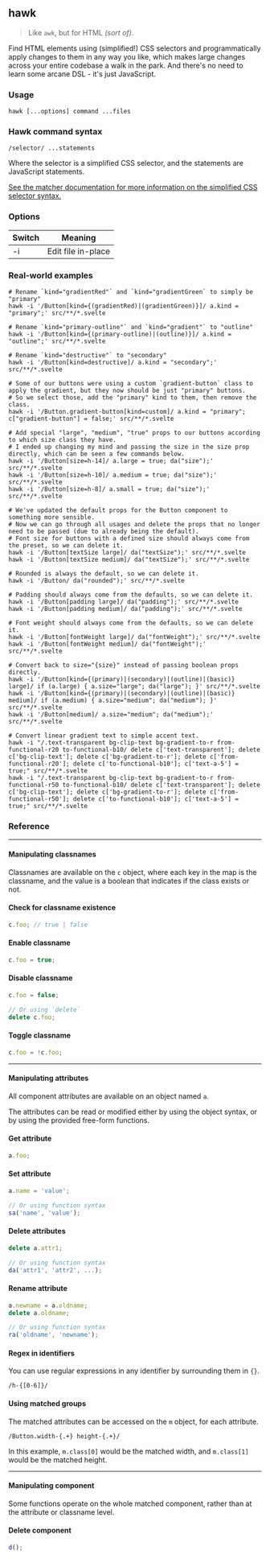 ## hawk

> Like `awk`, but for HTML _(sort of)_.

Find HTML elements using (simplified!) CSS selectors and programmatically apply changes to them in any way you like, which makes large changes across your entire codebase a walk in the park. And there's no need to learn some arcane DSL - it's just JavaScript.

### Usage

```
hawk [...options] command ...files
```

### Hawk command syntax

```
/selector/ ...statements
```

Where the selector is a simplified CSS selector, and the statements are JavaScript statements.

[See the matcher documentation for more information on the simplified CSS selector syntax.](/matcher.md)

### Options

| Switch | Meaning            |
| ------ | ------------------ |
| -i     | Edit file in-place |

### Real-world examples

```
# Rename `kind="gradientRed"` and `kind="gradientGreen` to simply be "primary"
hawk -i '/Button[kind={(gradientRed)|(gradientGreen)}]/ a.kind = "primary";' src/**/*.svelte 

# Rename `kind="primary-outline"` and `kind="gradient"` to "outline"
hawk -i '/Button[kind={(primary-outline)|(outline)}]/ a.kind = "outline";' src/**/*.svelte 

# Rename `kind="destructive"` to "secondary"
hawk -i '/Button[kind=destructive]/ a.kind = "secondary";' src/**/*.svelte 

# Some of our buttons were using a custom `gradient-button` class to apply the gradient, but they now should be just "primary" buttons.
# So we select those, add the "primary" kind to them, then remove the class.
hawk -i '/Button.gradient-button[kind=custom]/ a.kind = "primary"; c["gradient-button"] = false;' src/**/*.svelte

# Add special "large", "medium", "true" props to our buttons according to which size class they have.
# I ended up changing my mind and passing the size in the size prop directly, which can be seen a few commands below.
hawk -i '/Button[size=h-14]/ a.large = true; da("size");' src/**/*.svelte
hawk -i '/Button[size=h-10]/ a.medium = true; da("size");' src/**/*.svelte
hawk -i '/Button[size=h-8]/ a.small = true; da("size");' src/**/*.svelte

# We've updated the default props for the Button component to something more sensible.
# Now we can go through all usages and delete the props that no longer need to be passed (due to already being the default).
# Font size for buttons with a defined size should always come from the preset, so we can delete it.
hawk -i '/Button[textSize large]/ da("textSize");' src/**/*.svelte
hawk -i '/Button[textSize medium]/ da("textSize");' src/**/*.svelte

# Rounded is always the default, so we can delete it.
hawk -i '/Button/ da("rounded");' src/**/*.svelte

# Padding should always come from the defaults, so we can delete it.
hawk -i '/Button[padding large]/ da("padding");' src/**/*.svelte
hawk -i '/Button[padding medium]/ da("padding");' src/**/*.svelte

# Font weight should always come from the defaults, so we can delete it.
hawk -i '/Button[fontWeight large]/ da("fontWeight");' src/**/*.svelte
hawk -i '/Button[fontWeight medium]/ da("fontWeight");' src/**/*.svelte

# Convert back to size="{size}" instead of passing boolean props directly.
hawk -i '/Button[kind={(primary)|(secondary)|(outline)|(basic)} large]/ if (a.large) { a.size="large"; da("large"); }' src/**/*.svelte
hawk -i '/Button[kind={(primary)|(secondary)|(outline)|(basic)} medium]/ if (a.medium) { a.size="medium"; da("medium"); }' src/**/*.svelte
hawk -i '/Button[medium]/ a.size="medium"; da("medium");' src/**/*.svelte

# Convert linear gradient text to simple accent text.
hawk -i "/.text-transparent bg-clip-text bg-gradient-to-r from-functional-r20 to-functional-b10/ delete c['text-transparent']; delete c['bg-clip-text']; delete c['bg-gradient-to-r']; delete c['from-functional-r20']; delete c['to-functional-b10']; c['text-a-5'] = true;" src/**/*.svelte
hawk -i "/.text-transparent bg-clip-text bg-gradient-to-r from-functional-r50 to-functional-b10/ delete c['text-transparent']; delete c['bg-clip-text']; delete c['bg-gradient-to-r']; delete c['from-functional-r50']; delete c['to-functional-b10']; c['text-a-5'] = true;" src/**/*.svelte
```

### Reference

---

#### Manipulating classnames

Classnames are available on the `c` object, where each key in the map is the classname, and the value is a boolean that indicates if the class exists or not.

#### Check for classname existence

```js
c.foo; // true | false
```

#### Enable classname

```js
c.foo = true;
```

#### Disable classname

```js
c.foo = false;

// Or using `delete`
delete c.foo;
```

#### Toggle classname

```js
c.foo = !c.foo;
```

---

#### Manipulating attributes

All component attributes are available on an object named `a`.

The attributes can be read or modified either by using the object syntax, or by using the provided free-form functions.

#### Get attribute

```js
a.foo;
```

#### Set attribute

```js
a.name = 'value';

// Or using function syntax
sa('name', 'value');
```

#### Delete attributes

```js
delete a.attr1;

// Or using function syntax
da('attr1', 'attr2', ...);
```

#### Rename attribute

```js
a.newname = a.oldname;
delete a.oldname;

// Or using function syntax
ra('oldname', 'newname');
```

#### Regex in identifiers

You can use regular expressions in any identifier by surrounding them in `{}`.

```
/h-{[0-6]}/
```

#### Using matched groups

The matched attributes can be accessed on the `m` object, for each attribute.

```
/Button.width-{.+} height-{.+}/
```

In this example, `m.class[0]` would be the matched width, and `m.class[1]` would be the matched height.

---

#### Manipulating component

Some functions operate on the whole matched component, rather than at the attribute or classname level.

#### Delete component

```js
d();
```
